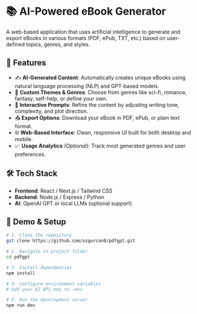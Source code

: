 # 📚 AI-Powered eBook Generator

A web-based application that uses artificial intelligence to generate and export eBooks in various formats (PDF, ePub, TXT, etc.) based on user-defined topics, genres, and styles.

## 🚀 Features

- ✍️ **AI-Generated Content**: Automatically creates unique eBooks using natural language processing (NLP) and GPT-based models.  
- 🎨 **Custom Themes & Genres**: Choose from genres like sci-fi, romance, fantasy, self-help, or define your own.  
- 🧠 **Interactive Prompts**: Refine the content by adjusting writing tone, complexity, and plot direction.  
- 📤 **Export Options**: Download your eBook in PDF, ePub, or plain text format.  
- 🌐 **Web-Based Interface**: Clean, responsive UI built for both desktop and mobile.  
- 📈 **Usage Analytics** *(Optional)*: Track most generated genres and user preferences.  

## 🛠️ Tech Stack

- **Frontend**: React / Next.js / Tailwind CSS  
- **Backend**: Node.js / Express / Python  
- **AI**: OpenAI GPT or local LLMs (optional support) 

## 🧪 Demo & Setup

```bash
# 1. Clone the repository
git clone https://github.com/ozgurcan0/pdfgpt.git

# 2. Navigate to project folder
cd pdfgpt

# 3. Install dependencies
npm install

# 4. Configure environment variables
# Add your AI API key to .env

# 5. Run the development server
npm run dev
